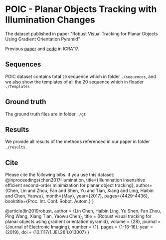 # POIC - Planar Objects Tracking with Illumination Changes

The dataset published in paper "Robust Visual Tracking for Planar Objects Using Gradient Orientation Pyramid"

Previous [paper](http://www.dabi.temple.edu/~hbling/publication/17esm-go.pdf) and [code](http://www.dabi.temple.edu/~hbling/code/ICRA17_GO-ESM_release.zip) in ICRA'17.

## Sequences
POIC dataset contains total `20` sequence which in folder `./sequences`, and we also show the templates of all the 20 sequence which in floader `./Templates`

## Ground truth
The ground truth files are in folder `./gt`

## Results
We provide all results of the methods referenced in our paper in folder `./results`.

## Cite
Please cite the following bibs. if you use this dataset:
@inproceedings{chen2017illumination,
  title={Illumination insensitive efficient second-order minimization for planar object tracking},
  author={Chen, Lin and Zhou, Fan and Shen, Yu and Tian, Xiang and Ling, Haibin and Chen, Yaowu},
  month={May},
  year={2017},
  pages={4429-4436},
  booktitle={Proc. Int. Conf. Robot. Autom.}
}

@article{lin2019robust,
	author = {Lin Chen, Haibin Ling, Yu Shen, Fan Zhou, Ping Wang, Xiang Tian, Yaowu Chen},
	title = {Robust visual tracking for planar objects using gradient orientation pyramid},
	volume = {28},
	journal = {Journal of Electronic Imaging},
	number = {1},
	pages = {1-16-16},
	year = {2019},
	doi = {10.1117/1.JEI.28.1.013007}
}
